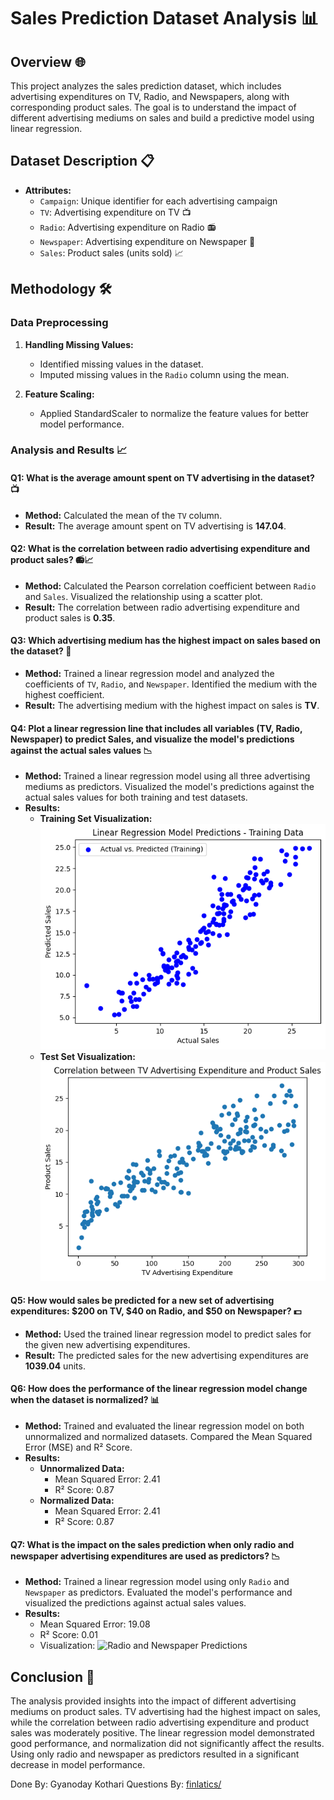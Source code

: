 # Sales Prediction Dataset Analysis 📊

## Overview 🌐

This project analyzes the sales prediction dataset, which includes advertising expenditures on TV, Radio, and Newspapers, along with corresponding product sales. The goal is to understand the impact of different advertising mediums on sales and build a predictive model using linear regression.

## Dataset Description 📋

- **Attributes:**
  - `Campaign`: Unique identifier for each advertising campaign
  - `TV`: Advertising expenditure on TV 📺
  - `Radio`: Advertising expenditure on Radio 📻
  - `Newspaper`: Advertising expenditure on Newspaper 📰
  - `Sales`: Product sales (units sold) 📈

## Methodology 🛠️

### Data Preprocessing

1. **Handling Missing Values:**
   - Identified missing values in the dataset.
   - Imputed missing values in the `Radio` column using the mean.

2. **Feature Scaling:**
   - Applied StandardScaler to normalize the feature values for better model performance.

### Analysis and Results 📈

#### Q1: What is the average amount spent on TV advertising in the dataset? 📺

- **Method:** Calculated the mean of the `TV` column.
- **Result:** The average amount spent on TV advertising is **147.04**.

#### Q2: What is the correlation between radio advertising expenditure and product sales? 📻📈

- **Method:** Calculated the Pearson correlation coefficient between `Radio` and `Sales`. Visualized the relationship using a scatter plot.
- **Result:** The correlation between radio advertising expenditure and product sales is **0.35**.

#### Q3: Which advertising medium has the highest impact on sales based on the dataset? 💪

- **Method:** Trained a linear regression model and analyzed the coefficients of `TV`, `Radio`, and `Newspaper`. Identified the medium with the highest coefficient.
- **Result:** The advertising medium with the highest impact on sales is **TV**.

#### Q4: Plot a linear regression line that includes all variables (TV, Radio, Newspaper) to predict Sales, and visualize the model's predictions against the actual sales values 📉

- **Method:** Trained a linear regression model using all three advertising mediums as predictors. Visualized the model's predictions against the actual sales values for both training and test datasets.
- **Results:**
  - **Training Set Visualization:**
    ![Training Set Visualization](training_set.png)
  - **Test Set Visualization:**
    ![Test Set Visualization](test_set.png)

#### Q5: How would sales be predicted for a new set of advertising expenditures: $200 on TV, $40 on Radio, and $50 on Newspaper? 💵

- **Method:** Used the trained linear regression model to predict sales for the given new advertising expenditures.
- **Result:** The predicted sales for the new advertising expenditures are **1039.04** units.

#### Q6: How does the performance of the linear regression model change when the dataset is normalized? 📊

- **Method:** Trained and evaluated the linear regression model on both unnormalized and normalized datasets. Compared the Mean Squared Error (MSE) and R² Score.
- **Results:**
  - **Unnormalized Data:**
    - Mean Squared Error: 2.41
    - R² Score: 0.87
  - **Normalized Data:**
    - Mean Squared Error: 2.41
    - R² Score: 0.87

#### Q7: What is the impact on the sales prediction when only radio and newspaper advertising expenditures are used as predictors? 📉

- **Method:** Trained a linear regression model using only `Radio` and `Newspaper` as predictors. Evaluated the model's performance and visualized the predictions against actual sales values.
- **Results:**
  - Mean Squared Error: 19.08
  - R² Score: 0.01
  - Visualization:
    ![Radio and Newspaper Predictions](radio_newspaper.png)

## Conclusion 🎯

The analysis provided insights into the impact of different advertising mediums on product sales. TV advertising had the highest impact on sales, while the correlation between radio advertising expenditure and product sales was moderately positive. The linear regression model demonstrated good performance, and normalization did not significantly affect the results. Using only radio and newspaper as predictors resulted in a significant decrease in model performance.

Done By: Gyanoday Kothari
Questions By: <a href="https://www.finlatics.com/" target="_blank" >finlatics/</a>
